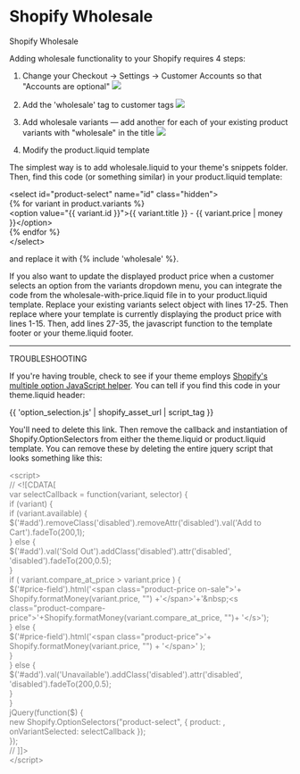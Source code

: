 Shopify Wholesale
=================

Shopify Wholesale

Adding wholesale functionality to your Shopify requires 4 steps:

1. Change your Checkout &rarr; Settings &rarr; Customer Accounts so that "Accounts are optional"
![](https://raw.github.com/zakhardage/shopify-wholesale/master/images/settings-checkout.png)

2. Add the 'wholesale' tag to customer tags
![](https://raw.github.com/zakhardage/shopify-wholesale/master/images/customer-tags.png)

3. Add wholesale variants &mdash; add another for each of your existing product variants with "wholesale" in the title
![](https://raw.github.com/zakhardage/shopify-wholesale/master/images/product-variants.png)

4. Modify the product.liquid template 

The simplest way is to add wholesale.liquid to your theme's snippets folder. Then, find this code (or something similar) in your product.liquid template:

&lt;select id=&quot;product-select&quot; name=&quot;id&quot; class=&quot;hidden&quot;&gt;<br />
{% for variant in product.variants %}<br />
&lt;option value=&quot;{{ variant.id }}&quot;&gt;{{ variant.title }} - {{ variant.price | money }}&lt;/option&gt;<br />
{% endfor %}<br />
&lt;/select&gt;<br />

and replace it with {% include 'wholesale' %}.

If you also want to update the displayed product price when a customer selects an option from the variants dropdown menu, you can integrate the code from the wholesale-with-price.liquid file in to your product.liquid template. Replace your existing variants select object with lines 17-25. Then replace where your template is currently displaying the product price with lines 1-15. Then, add lines 27-35, the javascript function to the template footer or your theme.liquid footer.

<hr />

TROUBLESHOOTING

If you're having trouble, check to see if your theme employs <a href="http://docs.shopify.com/support/your-website/themes/can-i-make-my-theme-use-products-with-multiple-options">Shopify's multiple option JavaScript helper</a>. You can tell if you find this code in your theme.liquid header:

{{ 'option_selection.js' | shopify_asset_url | script_tag }}

You'll need to delete this link. Then remove the callback and instantiation of Shopify.OptionSelectors from either the theme.liquid or product.liquid template. You can remove these by deleting the entire jquery script that looks something like this:

<div style="color:gray">
&lt;script&gt;
<br />// &lt;![CDATA[
<br />var selectCallback = function(variant, selector) {
<br />if (variant) {
<br />if (variant.available) {
<br />$('#add').removeClass('disabled').removeAttr('disabled').val('Add to Cart').fadeTo(200,1);
<br />} else {
<br />$('#add').val('Sold Out').addClass('disabled').attr('disabled', 'disabled').fadeTo(200,0.5);
<br />}
<br />if ( variant.compare_at_price &gt; variant.price ) {
<br />$('#price-field').html('&lt;span class=&quot;product-price on-sale&quot;&gt;'+ Shopify.formatMoney(variant.price, &quot;&quot;) +'&lt;/span&gt;'+'&amp;nbsp;&lt;s class=&quot;product-compare-price&quot;&gt;'+Shopify.formatMoney(variant.compare_at_price, &quot;&quot;)+ '&lt;/s&gt;');
<br />} else {
<br />$('#price-field').html('&lt;span class=&quot;product-price&quot;&gt;'+ Shopify.formatMoney(variant.price, &quot;&quot;) + '&lt;/span&gt;' );
<br />}
<br />} else {
<br />$('#add').val('Unavailable').addClass('disabled').attr('disabled', 'disabled').fadeTo(200,0.5);
<br />}
<br />}
<br />jQuery(function($) {
<br />new Shopify.OptionSelectors(&quot;product-select&quot;, { product: , onVariantSelected: selectCallback });
<br />});
<br />// ]]&gt;
<br />&lt;/script&gt;
</div>